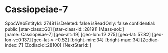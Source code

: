 ﻿---
location: [57.82,12.275,19]
type: Station
tags:
- astro/Star

---

# Cassiopeiae-7

SpocWebEntityId: 27481
isDeleted: false
isReadOnly: false
confidential: public
[star-class::G0]
[star-class-id::28191]
[Mass-sol::]
[name::Cassiopeiae-7]
[geo-alt::19]
[geo-lon::12.275]
[geo-lat::57.82]
[geo-lon-v::0.137]
[geo-lat-v::-0.52]
[bright-min::34]
[bright-max::34]
[Zodiac-index::7]
[ZodiacId::28100]
[NextStarId::]

